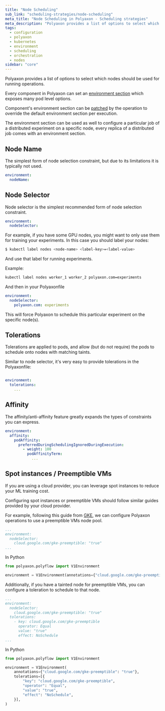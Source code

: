 ```yaml
---
title: "Node Scheduling"
sub_link: "scheduling-strategies/node-scheduling"
meta_title: "Node Scheduling in Polyaxon - Scheduling strategies"
meta_description: "Polyaxon provides a list of options to select which nodes should be used for a specific operations."
tags:
  - configuration
  - polyaxon
  - kubernetes
  - environment
  - scheduling
  - orchestration
  - nodes
sidebar: "core"
---
```


Polyaxon provides a list of options to select which nodes should be used for running operations.

Every component in Polyaxon can set an [environment section](/docs/core/specification/environment/)
which exposes many pod level options.

Component's environment section can be [patched](/docs/core/specification/operation/#runPatch)
by the operation to override the default environment section per execution.

The environment section can be used as well to configure a particular job of a distributed experiment on a specific node,
every replica of a distributed job comes with an environment section.

## Node Name

The simplest form of node selection constraint, but due to its limitations it is typically not used.

```yaml
environment:
  nodeName:
```

## Node Selector

Node selector is the simplest recommended form of node selection constraint.

```yaml
environment:
  nodeSelector:
```

For example, if you have some GPU nodes, you might want to only use them for training your experiments.
In this case you should label your nodes:

```bash
$ kubectl label nodes <node-name> <label-key>=<label-value>
```

And use that label for running experiments.

Example:

```bash
kubectl label nodes worker_1 worker_2 polyaxon.com=experiments
```

And then in your Polyaxonfile

```yaml
environment:
  nodeSelector:
    polyaxon.com: experiments
```

This will force Polyaxon to schedule this particular experiment on the specific node(s).

## Tolerations

Tolerations are applied to pods, and allow (but do not require) the pods to schedule onto nodes with matching taints.

Similar to node selector, it's very easy to provide tolerations in the Polyaxonfile:


```yaml

environment:
  tolerations:
    ...
```

## Affinity

The affinity/anti-affinity feature greatly expands the types of constraints you can express.

```yaml
environment:
  affinity:
    podAffinity:
      preferredDuringSchedulingIgnoredDuringExecution:
        - weight: 100
          podAffinityTerm:
            ...
```

## Spot instances / Preemptible VMs

If you are using a cloud provider, you can leverage spot instances to reduce your ML training cost.

Configuring spot instances or preemptible VMs should follow similar guides provided by your cloud provider.

For example, following this guide from [GKE](https://cloud.google.com/kubernetes-engine/docs/how-to/preemptible-vms),
we can configure Polyaxon operations to use a preemptible VMs node pool.

```yaml
...
environment:
  nodeSelector:
    cloud.google.com/gke-preemptible: "true"
...
```

In Python

```python
from polyaxon.polyflow import V1Environment

environment = V1Environment(annotations={"cloud.google.com/gke-preemptible": "true"})
```

Additionally, if you have a tainted node for preemptible VMs, you can configure a toleration to schedule to that node.

```yaml
...
environment:
  nodeSelector:
    cloud.google.com/gke-preemptible: "true"
  tolerations:
    - key: cloud.google.com/gke-preemptible
      operator: Equal
      value: "true"
      effect: NoSchedule
...
```
In Python

```python
from polyaxon.polyflow import V1Environment

environment = V1Environment(
    annotations={"cloud.google.com/gke-preemptible": "true"},
    tolerations=[{
        "key": "cloud.google.com/gke-preemptible",
        "operator": "Equal",
        "value": "true",
        "effect": "NoSchedule",
    }],
)
```

